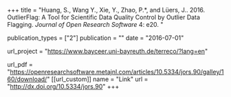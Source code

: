 +++
title = "Huang, S.,  Wang Y., Xie, Y., Zhao, P.*, and Lüers, J.. 2016. OutlierFlag: A Tool for Scientific Data Quality Control by Outlier Data Flagging. *Journal of Open Research Software* 4: e20. "

publication_types = ["2"]
publication = ""
date = "2016-07-01"

url_project = "https://www.bayceer.uni-bayreuth.de/terreco/?lang=en"

url_pdf = "https://openresearchsoftware.metajnl.com/articles/10.5334/jors.90/galley/160/download/"
[[url_custom]]
name = "Link"
url = "http://dx.doi.org/10.5334/jors.90"
+++


